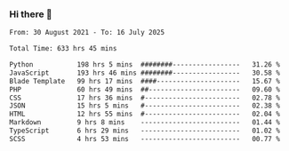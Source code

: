### Hi there 👋

<!--
**dominoto/dominoto** is a ✨ _special_ ✨ repository because its `README.md` (this file) appears on your GitHub profile.

Here are some ideas to get you started:

- 🔭 I’m currently working on ...
- 🌱 I’m currently learning ...
- 👯 I’m looking to collaborate on ...
- 🤔 I’m looking for help with ...
- 💬 Ask me about ...
- 📫 How to reach me: ...
- 😄 Pronouns: ...
- ⚡ Fun fact: ...
-->
<!--START_SECTION:waka-->

```txt
From: 30 August 2021 - To: 16 July 2025

Total Time: 633 hrs 45 mins

Python           198 hrs 5 mins  ########-----------------   31.26 %
JavaScript       193 hrs 46 mins ########-----------------   30.58 %
Blade Template   99 hrs 17 mins  ####---------------------   15.67 %
PHP              60 hrs 49 mins  ##-----------------------   09.60 %
CSS              17 hrs 36 mins  #------------------------   02.78 %
JSON             15 hrs 5 mins   #------------------------   02.38 %
HTML             12 hrs 55 mins  #------------------------   02.04 %
Markdown         9 hrs 8 mins    -------------------------   01.44 %
TypeScript       6 hrs 29 mins   -------------------------   01.02 %
SCSS             4 hrs 53 mins   -------------------------   00.77 %
```

<!--END_SECTION:waka-->
